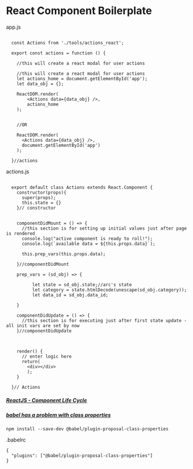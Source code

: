 # React Component Boilerplate

app.js
```

  const Actions from './tools/actions_react';

  export const actions = function () {

    //this will create a react modal for user actions

    //this will create a react modal for user actions
    let actions_home = document.getElementById('app');
    let data_obj = {};

    ReactDOM.render(
        <Actions data={data_obj} />,
        actions_home
    );


    //OR

    ReactDOM.render(
      <Actions data={data_obj} />,
      document.getElementById('app')
    );

  }//actions

```

actions.js
```

  export default class Actions extends React.Component {
    constructor(props){
      super(props);
      this.state = {}
    }// constructor


    componentDidMount = () => {
      //this section is for setting up initial values just after page is rendered
      console.log("active component is ready to roll!");
      console.log(`available data = ${this.props.data}`);

      this.prep_vars(this.props.data);

    }//componentDidMount

    prep_vars = (sd_obj) => {

          let state = sd_obj.state;//arc's state
          let category = state.htmlDecode(unescape(sd_obj.category));
          let data_id = sd_obj.data_id;

    }

    componentDidUpdate = () => {
      //this section is for executing just after first state update - all init vars are set by now
    }//componentDidUpdate



    render() {
      // enter logic here
      return(
        <div></div>
        );
    }

  }// Actions

```
##### [ReactJS - Component Life Cycle](https://www.tutorialspoint.com/reactjs/reactjs_component_life_cycle.htm)

##### [babel has a problem with class properties](https://stackoverflow.com/questions/43903632/why-wont-babel-transform-my-class-properties)   
```
npm install --save-dev @babel/plugin-proposal-class-properties
```
.babelrc
```
{
  "plugins": ["@babel/plugin-proposal-class-properties"]
}
```

